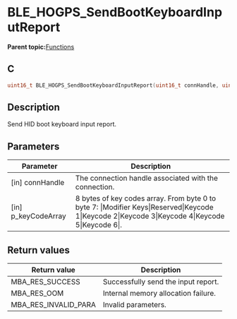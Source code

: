 # BLE\_HOGPS\_SendBootKeyboardInputReport

**Parent topic:**[Functions](GUID-4766BD96-39D9-49CC-825C-772FFD3D0082.md)

## C

```c
uint16_t BLE_HOGPS_SendBootKeyboardInputReport(uint16_t connHandle, uint8_t *p_keyCodeArray);
```

## Description

Send HID boot keyboard input report.

## Parameters

|Parameter|Description|
|---------|-----------|
|\[in\] connHandle|The connection handle associated with the connection.|
|\[in\] p\_keyCodeArray|8 bytes of key codes array. From byte 0 to byte 7: \|Modifier Keys\|Reserved\|Keycode 1\|Keycode 2\|Keycode 3\|Keycode 4\|Keycode 5\|Keycode 6\|.|

## Return values

|Return value|Description|
|------------|-----------|
|MBA\_RES\_SUCCESS|Successfully send the input report.|
|MBA\_RES\_OOM|Internal memory allocation failure.|
|MBA\_RES\_INVALID\_PARA|Invalid parameters.|

